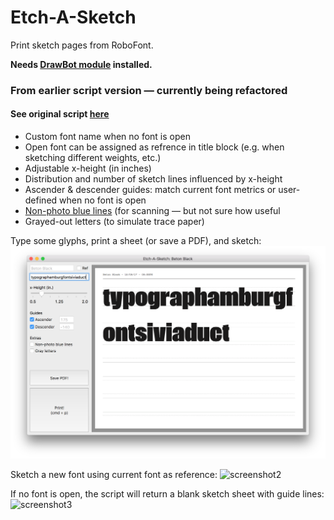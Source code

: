 # Etch-A-Sketch
Print sketch pages from RoboFont.

**Needs [DrawBot module](https://github.com/typemytype/drawBotRoboFontExtension) installed.**

### From earlier script version — currently being refactored
#### See original script [here](https://github.com/jtanadi/robofontScripts/tree/master/etchASketch)

- Custom font name when no font is open
- Open font can be assigned as refrence in title block (e.g. when sketching different weights, etc.)
- Adjustable x-height (in inches)
- Distribution and number of sketch lines influenced by x-height
- Ascender & descender guides: match current font metrics or user-defined when no font is open
- [Non-photo blue lines](https://en.wikipedia.org/wiki/Non-photo_blue) (for scanning — but not sure how useful
- Grayed-out letters (to simulate trace paper)

Type some glyphs, print a sheet (or save a PDF), and sketch:
![screenshot1](https://github.com/jtanadi/robofontScripts/blob/master/etchASketch/x-Screenshots/Screen%20Shot%202017-12-09%20at%208.33.51%20PM.png)

Sketch a new font using current font as reference:
![screenshot2](https://github.com/jtanadi/RoboFontScripts/blob/master/etchASketch/x-Screenshots/Screen%20Shot%202017-09-19%20at%2011.55.06%20AM.png)

If no font is open, the script will return a blank sketch sheet with guide lines:
![screenshot3](https://github.com/jtanadi/RoboFontScripts/blob/master/etchASketch/x-Screenshots/Screen%20Shot%202017-09-19%20at%2012.06.00%20PM.png)
